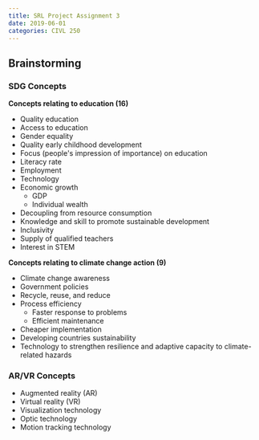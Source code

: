 ```yaml
---
title: SRL Project Assignment 3
date: 2019-06-01
categories: CIVL 250
---
```


## Brainstorming

### SDG Concepts

**Concepts relating to education (16)**

- Quality education
- Access to education
- Gender equality
- Quality early childhood development
- Focus (people's impression of importance) on education
- Literacy rate
- Employment
- Technology
- Economic growth
  - GDP
  - Individual wealth
- Decoupling from resource consumption
- Knowledge and skill to promote sustainable development
- Inclusivity
- Supply of qualified teachers
- Interest in STEM

**Concepts relating to climate change action (9)**

- Climate change awareness
- Government policies
- Recycle, reuse, and reduce
- Process efficiency
  - Faster response to problems
  - Efficient maintenance
- Cheaper implementation
- Developing countries sustainability
- Technology to strengthen resilience and adaptive capacity to climate-related hazards

### AR/VR Concepts

- Augmented reality (AR)
- Virtual reality (VR)
- Visualization technology
- Optic technology
- Motion tracking technology